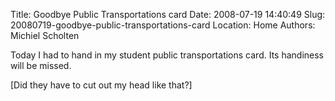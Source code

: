 Title: Goodbye Public Transportations card
Date: 2008-07-19 14:40:49
Slug: 20080719-goodbye-public-transportations-card
Location: Home
Authors: Michiel Scholten

<p>Today I had to hand in my student public transportations card. Its handiness will be missed.</p>

<p>[Did they have to cut out my head like that?]</p>